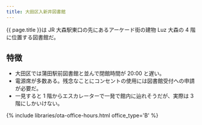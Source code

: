 ```yaml
---
title: 大田区入新井図書館
---
```


{{ page.title }}は JR 大森駅東口の先にあるアーケード街の建物 Luz 大森の 4 階に位置する図書館だ。

## 特徴

* 大田区では蒲田駅前図書館と並んで閉館時間が 20:00 と遅い。
* 電源席が多数ある。残念なことにコンセントの使用には図書館受付への申請が必要だ。
* 一見すると 1 階からエスカレーターで一発で館内に辿れそうだが、実際は 3 階にしかいけない。

{% include libraries/ota-office-hours.html office_type='B' %}
